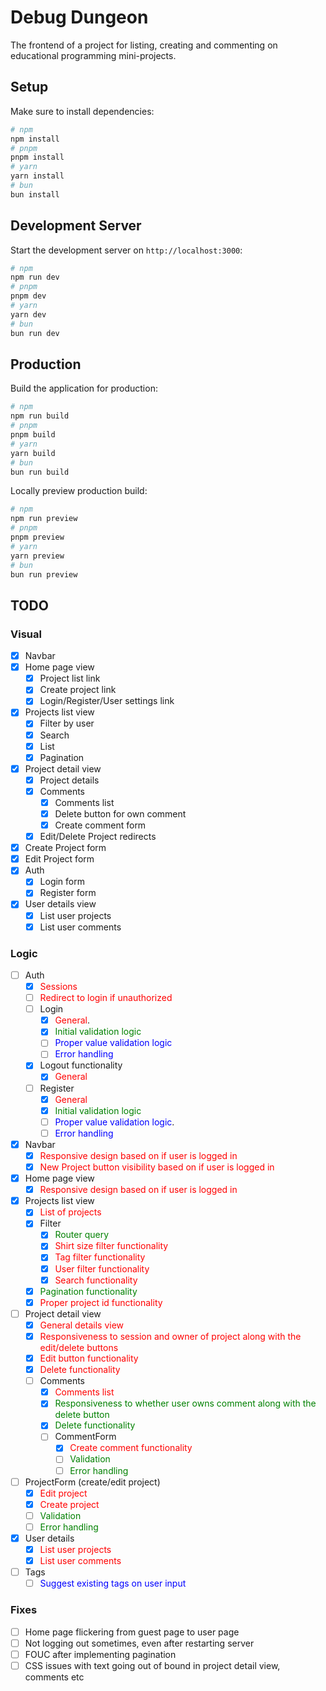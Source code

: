 # Debug Dungeon

The frontend of a project for listing, creating and commenting on educational programming mini-projects.

## Setup
Make sure to install dependencies:
```bash
# npm
npm install
# pnpm
pnpm install
# yarn
yarn install
# bun
bun install
```
## Development Server
Start the development server on `http://localhost:3000`:
```bash
# npm
npm run dev
# pnpm
pnpm dev
# yarn
yarn dev
# bun
bun run dev
```
## Production
Build the application for production:
```bash
# npm
npm run build
# pnpm
pnpm build
# yarn
yarn build
# bun
bun run build
```
Locally preview production build:
```bash
# npm
npm run preview
# pnpm
pnpm preview
# yarn
yarn preview
# bun
bun run preview
```

## TODO
### Visual
- [x] Navbar
- [x] Home page view
    - [x] Project list link
    - [x] Create project link
    - [x] Login/Register/User settings link
- [x] Projects list view
    - [x] Filter by user
    - [x] Search
    - [x] List
    - [x] Pagination
- [x] Project detail view
    - [x] Project details
    - [x] Comments
        - [x] Comments list
        - [x] Delete button for own comment
        - [x] Create comment form
    - [x] Edit/Delete Project redirects
- [x] Create Project form
- [x] Edit Project form
- [x] Auth
    - [x] Login form
    - [x] Register form
- [x] User details view
    - [x] List user projects
    - [x] List user comments
### Logic
- [ ] Auth
  - [x] <span style="color:red">Sessions</span>
  - [ ] <span style="color:red">Redirect to login if unauthorized</span>
  - [ ] Login
    - [x] <span style="color:red">General</span>.
    - [x] <span style="color:green">Initial validation logic</span>
    - [ ] <span style="color:blue">Proper value validation logic</span>
    - [ ] <span style="color:blue">Error handling</span>
  - [x] Logout functionality
    - [x] <span style="color:red">General</span>
  - [ ] Register
    - [x] <span style="color:red">General</span>
    - [x] <span style="color:green">Initial validation logic</span>
    - [ ] <span style="color:blue">Proper value validation logic</span>.
    - [ ] <span style="color:blue">Error handling</span>
- [x] Navbar
  - [x] <span style="color:red">Responsive design based on if user is logged in</span>
  - [x] <span style="color:red">New Project button visibility based on if user is logged in</span>
- [x] Home page view
  - [x] <span style="color:red">Responsive design based on if user is logged in</span>
- [x] Projects list view
  - [x] <span style="color:red">List of projects</span>
  - [x] Filter
    - [x] <span style="color:green">Router query</span>
    - [x] <span style="color:red">Shirt size filter functionality</span>
    - [x] <span style="color:red">Tag filter functionality</span>
    - [x] <span style="color:red">User filter functionality</span>
    - [x] <span style="color:red">Search functionality</span>
  - [x] <span style="color:green">Pagination functionality</span>
  - [x] <span style="color:red">Proper project id functionality</span>
- [ ] Project detail view
  - [x] <span style="color:red">General details view</span>
  - [x] <span style="color:red">Responsiveness to session and owner of project along with the edit/delete buttons</span>
  - [x] <span style="color:red">Edit button functionality</span>
  - [x] <span style="color:red">Delete functionality</span>
  - [ ] Comments
    - [x] <span style="color:red">Comments list</span>
    - [x] <span style="color:green">Responsiveness to whether user owns comment along with the delete button</span>
    - [x] <span style="color:green">Delete functionality</span>
    - [ ] CommentForm
      - [x] <span style="color:red">Create comment functionality</span>
      - [ ] <span style="color:green">Validation</span>
      - [ ] <span style="color:green">Error handling</span>
- [ ] ProjectForm (create/edit project)
  - [x] <span style="color:red">Edit project</span>
  - [x] <span style="color:red">Create project</span>
  - [ ] <span style="color:green">Validation</span>
  - [ ] <span style="color:green">Error handling</span>
- [x] User details
  - [x] <span style="color:red">List user projects</span>
  - [x] <span style="color:red">List user comments</span>
- [ ] Tags
  - [ ] <span style="color:blue">Suggest existing tags on user input</span>

### Fixes
- [ ] Home page flickering from guest page to user page
- [ ] Not logging out sometimes, even after restarting server
- [ ] FOUC after implementing pagination
- [ ] CSS issues with text going out of bound in project detail view, comments etc